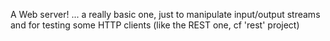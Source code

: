 <html>
	<head>
		<title></title>
	</head>
	<body>
		<p>
			A Web server! ... a really basic one, just to manipulate input/output streams and for testing some HTTP clients (like the REST one, cf &#39;rest&#39; project)</p>
	</body>
</html>


